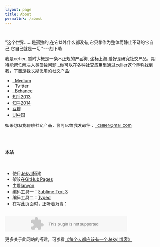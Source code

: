 ```yaml
---
layout: page
title: About
permalink: /about
---
```

<br>

<p class="message">
"这个世界……是孤独的,在它以外什么都没有,它只靠作为整体而静止不动的它自己,它自己就是一切."---刻卜勒</p>

我是cellier, 暂时大概是一条不正规的产品狗, 坐标上海.爱好是研究社交产品，期待能帮忙解决人类孤独问题...你可以在各种社交应用里通过cellier这个昵称找到我，下面是我长期使用的社交产品:

* <a href="https://medium.com/@cellier" target="_blank"><i class="fa fa-medium fa-fw"></i>&nbsp; Medium</a>
* <a href="https://twitter.com/cellier_" target="_blank"><i class="fa fa-twitter fa-fw"></i>&nbsp; Twitter</a>
* <a href="https://www.behance.net/cellier" target="_blank"><i class="fa fa-behance fa-fw"></i>&nbsp; Behance</a>
* <a href="http://www.zhihu.com/people/cellier" target="_blank"> 知乎2013</a>
* <a href="http://www.zhihu.com/people/cellier_" target="_blank">知乎2014</a>
* <a href="http://www.douban.com/people/cellier/" target="_blank">豆瓣</a>
* <a href="http://i.ui.cn/ucenter/93343" target="_blank">UI中国</a>


如果想和我聊聊社交产品，你可以给我发邮件：<a href="mailto:cellier@mail.com" target="_blank"><i class="fa fa-envelope-o fa-fw"></i>&nbsp; cellier@mail.com</a>

<br><br>

#### 本站
<br>

* 使用<a href="http://jekyllrb.com" target="_blank">Jekyll</a>搭建
* 架设在<a href="https://pages.github.com" target="_blank">GitHub Pages</a>
* 主题<a href="https://github.com/poole/lanyon" target="_blank">lanyon</a>
* 编码工具一：<a href="http://sublimetext.com" target="_blank">Sublime Text 3</a>
* 编码工具二：<a href="http://realmacsoftware.com/typed" target="_blank">Typed</a>
* 在写此页面时，正听着万青：

<br>
<embed src="http://music.163.com/style/swf/widget.swf?sid=386840&type=2&auto=0&width=280&height=32" width="400" height="52"  allowNetworking="all"></embed>

<br>

更多关于此网站的搭建，可参看<a href="http://www.cellier.me/2015/01/04/jekyll%E6%90%AD%E5%BB%BA%E5%8D%9A%E5%AE%A2%E6%95%99%E7%A8%8B/" target="_self">《每个人都应该有一个Jekyll博客》</a>





